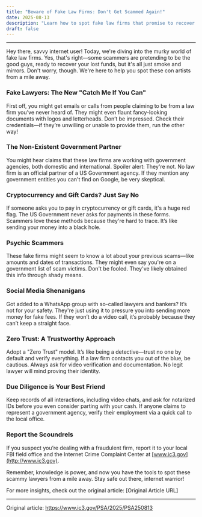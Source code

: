 ```yaml
---
title: "Beware of Fake Law Firms: Don't Get Scammed Again!"
date: 2025-08-13
description: "Learn how to spot fake law firms that promise to recover your scammed funds but are just scams themselves."
draft: false
---
```


---

Hey there, savvy internet user! Today, we're diving into the murky world of fake law firms. Yes, that's right—some scammers are pretending to be the good guys, ready to recover your lost funds, but it's all just smoke and mirrors. Don't worry, though. We're here to help you spot these con artists from a mile away.

### Fake Lawyers: The New "Catch Me If You Can"

First off, you might get emails or calls from people claiming to be from a law firm you’ve never heard of. They might even flaunt fancy-looking documents with logos and letterheads. Don’t be impressed. Check their credentials—if they’re unwilling or unable to provide them, run the other way!

### The Non-Existent Government Partner

You might hear claims that these law firms are working with government agencies, both domestic and international. Spoiler alert: They're not. No law firm is an official partner of a US Government agency. If they mention any government entities you can't find on Google, be very skeptical.

### Cryptocurrency and Gift Cards? Just Say No

If someone asks you to pay in cryptocurrency or gift cards, it's a huge red flag. The US Government never asks for payments in these forms. Scammers love these methods because they're hard to trace. It’s like sending your money into a black hole.

### Psychic Scammers

These fake firms might seem to know a lot about your previous scams—like amounts and dates of transactions. They might even say you're on a government list of scam victims. Don't be fooled. They've likely obtained this info through shady means.

### Social Media Shenanigans

Got added to a WhatsApp group with so-called lawyers and bankers? It’s not for your safety. They're just using it to pressure you into sending more money for fake fees. If they won’t do a video call, it’s probably because they can’t keep a straight face.

### Zero Trust: A Trustworthy Approach

Adopt a "Zero Trust" model. It’s like being a detective—trust no one by default and verify everything. If a law firm contacts you out of the blue, be cautious. Always ask for video verification and documentation. No legit lawyer will mind proving their identity.

### Due Diligence is Your Best Friend

Keep records of all interactions, including video chats, and ask for notarized IDs before you even consider parting with your cash. If anyone claims to represent a government agency, verify their employment via a quick call to the local office.

### Report the Scoundrels

If you suspect you’re dealing with a fraudulent firm, report it to your local FBI field office and the Internet Crime Complaint Center at [www.ic3.gov](http://www.ic3.gov).

Remember, knowledge is power, and now you have the tools to spot these scammy lawyers from a mile away. Stay safe out there, internet warrior!

For more insights, check out the original article: [Original Article URL]

---
Original article: https://www.ic3.gov/PSA/2025/PSA250813